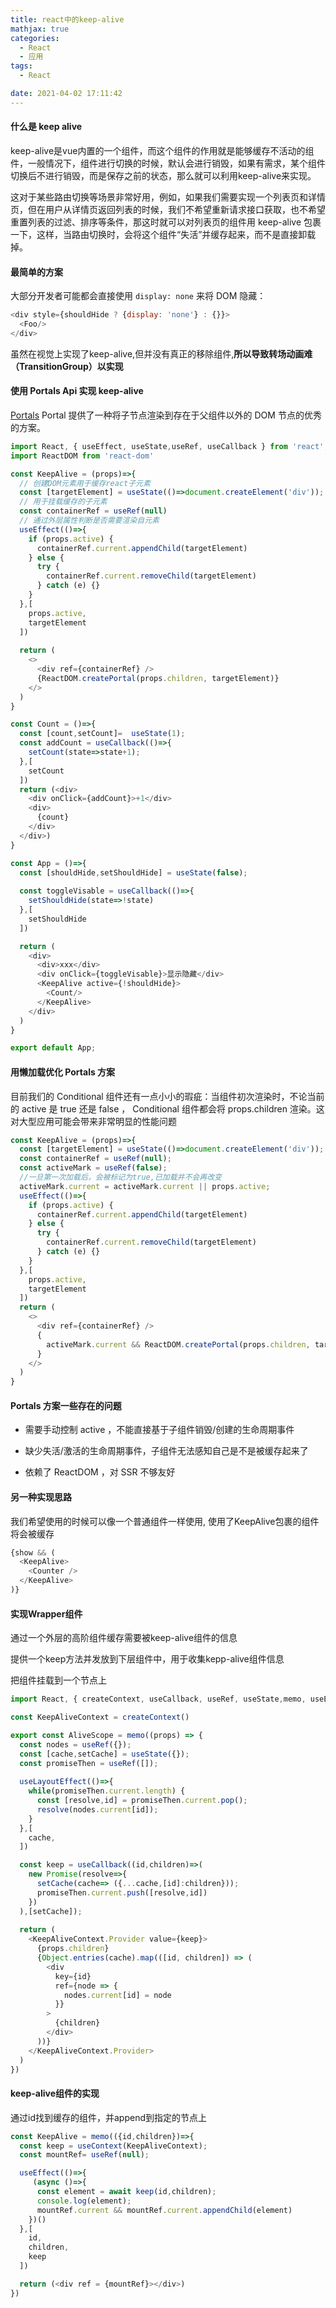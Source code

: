 ```yaml
---
title: react中的keep-alive
mathjax: true
categories:
  - React
  - 应用
tags:
  - React

date: 2021-04-02 17:11:42
---
```


#### 什么是 keep alive

keep-alive是vue内置的一个组件，而这个组件的作用就是能够缓存不活动的组件，一般情况下，组件进行切换的时候，默认会进行销毁，如果有需求，某个组件切换后不进行销毁，而是保存之前的状态，那么就可以利用keep-alive来实现。

这对于某些路由切换等场景非常好用，例如，如果我们需要实现一个列表页和详情页，但在用户从详情页返回列表的时候，我们不希望重新请求接口获取，也不希望重置列表的过滤、排序等条件，那这时就可以对列表页的组件用 keep-alive 包裹一下，这样，当路由切换时，会将这个组件“失活”并缓存起来，而不是直接卸载掉。

#### 最简单的方案

大部分开发者可能都会直接使用 `display: none` 来将 DOM 隐藏：

```javascript
<div style={shouldHide ? {display: 'none'} : {}}>
  <Foo/>
</div>
```

虽然在视觉上实现了keep-alive,但并没有真正的移除组件,**所以导致转场动画难（TransitionGroup）以实现**

#### 使用 Portals Api 实现 keep-alive

[Portals](https://zh-hans.reactjs.org/docs/portals.html) Portal 提供了一种将子节点渲染到存在于父组件以外的 DOM 节点的优秀的方案。

```javascript
import React, { useEffect, useState,useRef, useCallback } from 'react';
import ReactDOM from 'react-dom'

const KeepAlive = (props)=>{
  // 创建DOM元素用于缓存react子元素
  const [targetElement] = useState(()=>document.createElement('div'));
  // 用于挂载缓存的子元素
  const containerRef = useRef(null)
  // 通过外层属性判断是否需要渲染自元素
  useEffect(()=>{
    if (props.active) {
      containerRef.current.appendChild(targetElement)
    } else {
      try {
        containerRef.current.removeChild(targetElement)
      } catch (e) {}
    }
  },[
    props.active,
    targetElement
  ])
  
  return (
    <>
      <div ref={containerRef} />
      {ReactDOM.createPortal(props.children, targetElement)}
    </>
  )
}

const Count = ()=>{
  const [count,setCount]=  useState(1);
  const addCount = useCallback(()=>{
    setCount(state=>state+1);
  },[
    setCount
  ])
  return (<div>
    <div onClick={addCount}>+1</div>
    <div>
      {count}
    </div>
  </div>)
}

const App = ()=>{
  const [shouldHide,setShouldHide] = useState(false);
  
  const toggleVisable = useCallback(()=>{
    setShouldHide(state=>!state)
  },[
    setShouldHide
  ])

  return (
    <div>
      <div>xxx</div>
      <div onClick={toggleVisable}>显示隐藏</div>
      <KeepAlive active={!shouldHide}>
        <Count/>
      </KeepAlive>
    </div>
  )
}

export default App;
```

#### 用懒加载优化 Portals 方案

目前我们的 Conditional 组件还有一点小小的瑕疵：当组件初次渲染时，不论当前的 active 是 true 还是 false ， Conditional 组件都会将 props.children 渲染。这对大型应用可能会带来非常明显的性能问题

```javascript
const KeepAlive = (props)=>{
  const [targetElement] = useState(()=>document.createElement('div'));
  const containerRef = useRef(null);
  const activeMark = useRef(false);
  //一旦第一次加载后，会被标记为true,已加载并不会再改变
  activeMark.current = activeMark.current || props.active;
  useEffect(()=>{
    if (props.active) {
      containerRef.current.appendChild(targetElement)
    } else {
      try {
        containerRef.current.removeChild(targetElement)
      } catch (e) {}
    }
  },[
    props.active,
    targetElement
  ])
  return (
    <>
      <div ref={containerRef} />
      {
        activeMark.current && ReactDOM.createPortal(props.children, targetElement)
      }
    </>
  )
}
```

#### Portals 方案一些存在的问题

+ 需要手动控制 active ，不能直接基于子组件销毁/创建的生命周期事件

+ 缺少失活/激活的生命周期事件，子组件无法感知自己是不是被缓存起来了

+ 依赖了 ReactDOM ，对 SSR 不够友好


#### 另一种实现思路

我们希望使用的时候可以像一个普通组件一样使用, 使用了KeepAlive包裹的组件将会被缓存

```javascript
{show && (
  <KeepAlive>
    <Counter />
  </KeepAlive>
)}
```

#### 实现Wrapper组件

通过一个外层的高阶组件缓存需要被keep-alive组件的信息

提供一个keep方法并发放到下层组件中，用于收集kepp-alive组件信息

把组件挂载到一个节点上

```javascript
import React, { createContext, useCallback, useRef, useState,memo, useEffect, useContext, useLayoutEffect } from 'react'

const KeepAliveContext = createContext()

export const AliveScope = memo((props) => {
  const nodes = useRef({});
  const [cache,setCache] = useState({});
  const promiseThen = useRef([]);
  
  useLayoutEffect(()=>{
    while(promiseThen.current.length) {
      const [resolve,id] = promiseThen.current.pop();
      resolve(nodes.current[id]);
    }
  },[
    cache,
  ])

  const keep = useCallback((id,children)=>(
    new Promise(resolve=>{
      setCache(cache=> ({...cache,[id]:children}));
      promiseThen.current.push([resolve,id])
    })
  ),[setCache]);
  
  return (
    <KeepAliveContext.Provider value={keep}>
      {props.children}
      {Object.entries(cache).map(([id, children]) => (
        <div
          key={id}
          ref={node => {
            nodes.current[id] = node
          }}
        >
          {children}
        </div>
      ))}
    </KeepAliveContext.Provider>
  )
})
```

#### keep-alive组件的实现

通过id找到缓存的组件，并append到指定的节点上

```javascript
const KeepAlive = memo(({id,children})=>{
  const keep = useContext(KeepAliveContext);
  const mountRef= useRef(null);

  useEffect(()=>{
     (async ()=>{
      const element = await keep(id,children);
      console.log(element);
      mountRef.current && mountRef.current.appendChild(element)
    })()
  },[
    id,
    children,
    keep
  ])

  return (<div ref = {mountRef}></div>)
})
```

